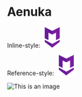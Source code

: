 # Aenuka

Inline-style: 
![alt text](https://github.com/adam-p/markdown-here/raw/master/src/common/images/icon48.png "Logo Title Text 1")

Reference-style: 
![alt text][logo]

[logo]: https://github.com/adam-p/markdown-here/raw/master/src/common/images/icon48.png "Logo Title Text 2"

![This is an image](https://img.freepik.com/free-vector/construction-message-with-megaphone-symbol_1017-31448.jpg?w=1380&t=st=1657613040~exp=1657613640~hmac=64c890d1b98e3bd744e81b936600751db10a9f56bb4cf3acfcc00b26944fcbf6)
